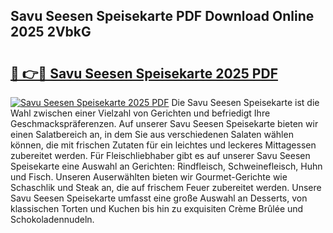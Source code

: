 ## Savu Seesen Speisekarte PDF Download Online 2025 2VbkG

# <h2><a href="http://gcc3rhl.nevu.top/?p=Savu+Seesen+Speisekarte">🔗 👉🔴 Savu Seesen Speisekarte 2025 PDF</a></h2>

[![Savu Seesen Speisekarte 2025 PDF](https://i.imgur.com/dBaPXMq.png)](http://gcc3rhl.nevu.top/?p=Savu+Seesen+Speisekarte)
Die Savu Seesen Speisekarte ist die Wahl zwischen einer Vielzahl von Gerichten und befriedigt Ihre Geschmackspräferenzen. Auf unserer Savu Seesen Speisekarte bieten wir einen Salatbereich an, in dem Sie aus verschiedenen Salaten wählen können, die mit frischen Zutaten für ein leichtes und leckeres Mittagessen zubereitet werden. Für Fleischliebhaber gibt es auf unserer Savu Seesen Speisekarte eine Auswahl an Gerichten: Rindfleisch, Schweinefleisch, Huhn und Fisch. Unseren Auserwählten bieten wir Gourmet-Gerichte wie Schaschlik und Steak an, die auf frischem Feuer zubereitet werden. Unsere Savu Seesen Speisekarte umfasst eine große Auswahl an Desserts, von klassischen Torten und Kuchen bis hin zu exquisiten Crème Brûlée und Schokoladennudeln.
